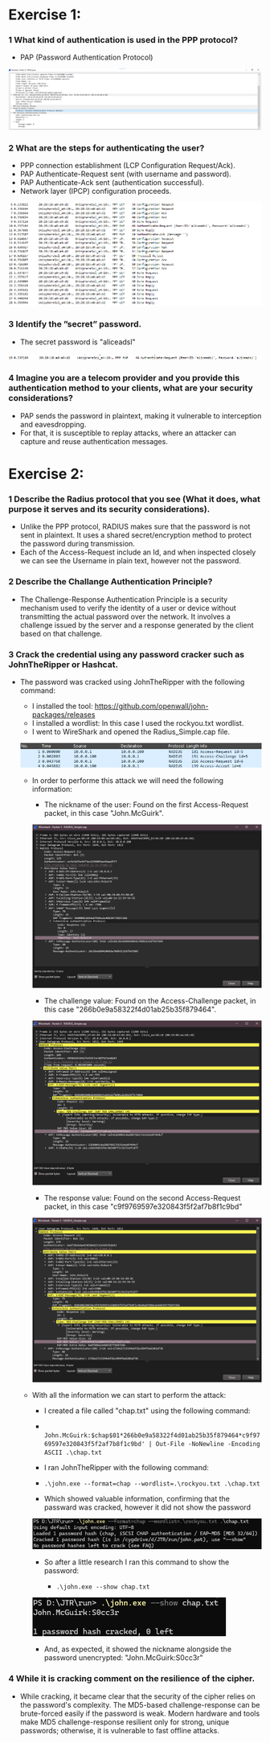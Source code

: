 #   Exercise 1:

### 1 What kind of authentication is used in the PPP protocol?
- PAP (Password Authentication Protocol)

![img.png](Images/Pergunta1-Protocolo.png)

### 2  What are the steps for authenticating the user?
- PPP connection establishment (LCP Configuration Request/Ack). 
- PAP Authenticate-Request sent (with username and password).
- PAP Authenticate-Ack sent (authentication successful).
- Network layer (IPCP) configuration proceeds.

![img_2.png](Images/Pergunta2-PassosParaAuth.png)

### 3 Identify the ”secret” password.
- The secret password is "aliceadsl"

![img_1.png](Images/Pergunta3-Password.png)

### 4 Imagine you are a telecom provider and you provide this authentication method to your clients, what are your security considerations?
- PAP sends the password in plaintext, making it vulnerable to interception and eavesdropping.
- For that, it is susceptible to replay attacks, where an attacker can capture and reuse authentication messages.


#   Exercise 2: 
### 1 Describe the Radius protocol that you see (What it does, what purpose it serves and its security considerations).
- Unlike the PPP protocol, RADIUS makes sure that the password is not sent in plaintext. It uses a shared secret/encryption method to protect the password during transmission.
- Each of the Access-Request include an Id, and when inspected closely we can see the Username in plain text, however not the password.

### 2 Describe the Challange Authentication Principle?
- The Challenge-Response Authentication Principle is a security mechanism used to verify the identity of a user or device without transmitting the actual password over the network. It involves a challenge issued by the server and a response generated by the client based on that challenge.

### 3 Crack the credential using any password cracker such as JohnTheRipper or Hashcat.
- The password was cracked using JohnTheRipper with the following command:
  - I installed the tool: https://github.com/openwall/john-packages/releases
  - I installed a wordlist: In this case I used the rockyou.txt wordlist.
  - I went to WireShark and opened the Radius_Simple.cap file.

  ![Exercise2-Pergunta3.1.png](Images/Exercise2-Pergunta3.1.png)

    - In order to performe this attack we will need the following information:
  
      - The nickname of the user: Found on the first Access-Request packet, in this case "John.McGuirk".
      
      ![Exercise2-Pergunta3.2.png](Images/Exercise2-Pergunta3.2.png)
      
      - The challenge value: Found on the Access-Challenge packet, in this case "266b0e9a58322f4d01ab25b35f879464".
      
      ![Exercise2-Pergunta3.3.png](Images/Exercise2-Pergunta3.3.png)
      
      - The response value: Found on the second Access-Request packet, in this case "c9f9769597e320843f5f2af7b8f1c9bd"
      
      ![Exercise2-Pergunta3.4.png](Images/Exercise2-Pergunta3.4.png)

  - With all the information we can start to perform the attack:
  
    - I created a file called "chap.txt" using the following command:
    
     - ` John.McGuirk:$chap$01*266b0e9a58322f4d01ab25b35f879464*c9f9769597e320843f5f2af7b8f1c9bd' | Out-File -NoNewline -Encoding ASCII .\chap.txt`
    
    - I ran JohnTheRipper with the following command:
    
     - `.\john.exe --format=chap --wordlist=.\rockyou.txt .\chap.txt`
    
     - Which showed valuable information, confirming that the passward was cracked, however it did not show the password
    
    ![Exercise2-Pergunta3.5.png](Images/Exercise2-Pergunta3.5.png)
    
     - So after a little research I ran this command to show the password:
    
       - `.\john.exe --show chap.txt`
       
    ![Exercise2-Pergunta3.6.png](Images/Exercise2-Pergunta3.6.png)
    
       - And, as expected, it showed the nickname alongside the password unencrypted: "John.McGuirk:S0cc3r"

### 4 While it is cracking comment on the resilience of the cipher.
- While cracking, it became clear that the security of the cipher relies on the password's complexity. The MD5-based challenge-response can be brute-forced easily if the password is weak. Modern hardware and tools make MD5 challenge-response resilient only for strong, unique passwords; otherwise, it is vulnerable to fast offline attacks.

